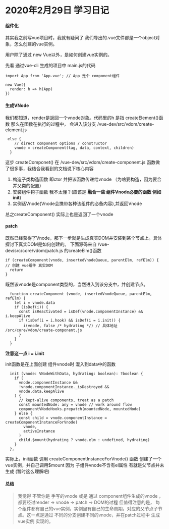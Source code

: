 # 2020年2月29日 学习日记

####  组件化

其实我之前写vue项目时，我就有疑问了 我们导出的.vue文件都是一个object对象，怎么创建的vue实例。

用户除了通过 new Vue以外，是如何创建vue实例的。

先看 通过vue-cli 生成的项目中 main.js的代码
```
import App from 'App.vue'; // App 是个 component组件

new Vue({
  render: h => h(App)
})
```

#### 生成VNode

我们都知道，render是返回一个vnode对象。代码里的h 是指 createElement()函数
那么在函数在执行的过程中， 会进入该分支 /vue-dev/src/vdom/create-element.js

```
 else {
    // direct component options / constructor
    vnode = createComponent(tag, data, context, children)
  }
```

这步 createComponet() 在 /vue-dev/src/vdom/create-component.js
函数做了很多事，我结合我看到的文档说下核心内容
1. 构造子类构造函数 即ctor 并把该函数传递给vnode （为啥要构造，因为要合并父类的配置）
2. 安装组件钩子函数  我不太懂？(应该是 **融合一些 组件Vnode必要的函数 例如init**)
3. 实例话Vnode(Vnode会携带各种该组件的必备内容),并返回Vnode

总之createComponent() 实际上也是返回了一个vnode

#### patch

既然已经获得了Vnode，那下一步就是生成真实DOM并安装到某个节点上。具体探讨下真实DOM是如何创建的。
下面源码来自 /vue-dev/src/core/vdom/patch.js 的createElm()函数
```
if (createComponent(vnode, insertedVnodeQueue, parentElm, refElm)) {  // 创建 vue组件 真实DOM
  return
}
```

既然该vnode是component类型的，当然进入到该分支中，并创建节点。
```
  function createComponent (vnode, insertedVnodeQueue, parentElm, refElm) {
    let i = vnode.data
    if (isDef(i)) {
      const isReactivated = isDef(vnode.componentInstance) && i.keepAlive
      if (isDef(i = i.hook) && isDef(i = i.init)) {
        i(vnode, false /* hydrating */) // 具体地址 /src/core/vdom/create-component.js
      }
    }
  }
```

**注意这一点 i = i.init**

init函数是在上面创建 组件vnode时 混入到data中的函数

```
  init (vnode: VNodeWithData, hydrating: boolean): ?boolean {
    if (
      vnode.componentInstance &&
      !vnode.componentInstance._isDestroyed &&
      vnode.data.keepAlive
    ) {
      // kept-alive components, treat as a patch
      const mountedNode: any = vnode // work around flow
      componentVNodeHooks.prepatch(mountedNode, mountedNode)
    } else {
      const child = vnode.componentInstance = createComponentInstanceForVnode(
        vnode,
        activeInstance
      )
      child.$mount(hydrating ? vnode.elm : undefined, hydrating)
    }
  },
```

实际上，init函数 调用 createComponentInstanceForVnode() 函数 创建了一个vue实例，并自己调用$mount
因为 子组件vnode不含有el属性 有就是父节点并未生成 (暂时这么理解吧)


#### 总结

> 我觉得 不管你是 手写的vnode 或是 通过 component组件生成的vnode ，都要经过render => vnode => patch => DOM的过程
> 但值得注意的是， 每个组件都有自己的vue实例，实例里有自己的生命周期，对应的父节点子节点。这一点是通过 不同的分支创建不同的vnode，并在patch过程中 生成vue实例 实现的。

